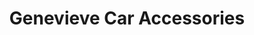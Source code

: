 ---
title: "Genevieve Car Accessories"
url: /quezon-city/genevieve-car-accessories/
shop: Autoteile
---